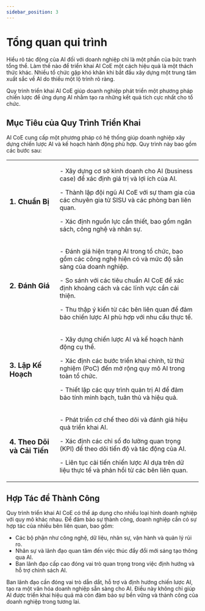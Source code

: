 ```yaml
---
sidebar_position: 3
---
```

# Tổng quan qui trình

Hiểu rõ tác động của AI đối với doanh nghiệp chỉ là một phần của bức tranh tổng thể. Làm thế nào để triển khai AI CoE một cách hiệu quả là một thách thức khác. Nhiều tổ chức gặp khó khăn khi bắt đầu xây dựng một trung tâm xuất sắc về AI do thiếu một lộ trình rõ ràng.

Quy trình triển khai AI CoE giúp doanh nghiệp phát triển một phương pháp chiến lược để ứng dụng AI nhằm tạo ra những kết quả tích cực nhất cho tổ chức.

## Mục Tiêu của Quy Trình Triển Khai

AI CoE cung cấp một phương pháp có hệ thống giúp doanh nghiệp xây dựng chiến lược AI và kế hoạch hành động phù hợp. Quy trình này bao gồm các bước sau:

<table class="process-steps-table">
  <tbody>
    <tr>
      <td>
        <h3>1. Chuẩn Bị</h3>
      </td>
      <td class="step-item-1">
        <p>- Xây dựng cơ sở kinh doanh cho AI (business case) để xác định giá trị và lợi ích của AI.</p>
        <p>- Thành lập đội ngũ AI CoE với sự tham gia của các chuyên gia từ SISU và các phòng ban liên quan.</p>
        <p>- Xác định nguồn lực cần thiết, bao gồm ngân sách, công nghệ và nhân sự.</p>
      </td>
    </tr>
    <tr>
      <td>
        <h3>2. Đánh Giá</h3>
      </td>
      <td class="step-item-2">
        <p>- Đánh giá hiện trạng AI trong tổ chức, bao gồm các công nghệ hiện có và mức độ sẵn sàng của doanh nghiệp.</p>
        <p>- So sánh với các tiêu chuẩn AI CoE để xác định khoảng cách và các lĩnh vực cần cải thiện.</p>
        <p>- Thu thập ý kiến từ các bên liên quan để đảm bảo chiến lược AI phù hợp với nhu cầu thực tế.</p>
      </td>
    </tr>
    <tr>
      <td>
        <h3>3. Lập Kế Hoạch</h3>
      </td>
      <td class="step-item-3">
        <p>- Xây dựng chiến lược AI và kế hoạch hành động cụ thể.</p>
        <p>- Xác định các bước triển khai chính, từ thử nghiệm (PoC) đến mở rộng quy mô AI trong toàn tổ chức.</p>
        <p>- Thiết lập các quy trình quản trị AI để đảm bảo tính minh bạch, tuân thủ và hiệu quả.</p>
      </td>
    </tr>
    <tr>
      <td>
        <h3>4. Theo Dõi và Cải Tiến</h3>
      </td>
      <td class="step-item-4">
        <p>- Phát triển cơ chế theo dõi và đánh giá hiệu quả triển khai AI.</p>
        <p>- Xác định các chỉ số đo lường quan trọng (KPI) để theo dõi tiến độ và tác động của AI.</p>
        <p>- Liên tục cải tiến chiến lược AI dựa trên dữ liệu thực tế và phản hồi từ các bên liên quan.</p>
      </td>
    </tr>
  </tbody>
</table>

## Hợp Tác để Thành Công

Quy trình triển khai AI CoE có thể áp dụng cho nhiều loại hình doanh nghiệp với quy mô khác nhau. Để đảm bảo sự thành công, doanh nghiệp cần có sự hợp tác của nhiều bên liên quan, bao gồm:

- Các bộ phận như công nghệ, dữ liệu, nhân sự, vận hành và quản lý rủi ro.
- Nhân sự và lãnh đạo quan tâm đến việc thúc đẩy đổi mới sáng tạo thông qua AI.
- Ban lãnh đạo cấp cao đóng vai trò quan trọng trong việc định hướng và hỗ trợ chính sách AI.

Ban lãnh đạo cần đóng vai trò dẫn dắt, hỗ trợ và định hướng chiến lược AI, tạo ra một văn hóa doanh nghiệp sẵn sàng cho AI. Điều này không chỉ giúp AI được triển khai hiệu quả mà còn đảm bảo sự bền vững và thành công của doanh nghiệp trong tương lai.
